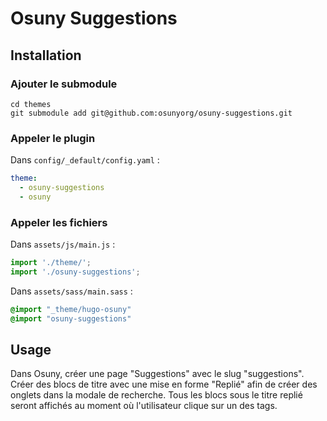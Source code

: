 # Osuny Suggestions

## Installation

### Ajouter le submodule

```
cd themes
git submodule add git@github.com:osunyorg/osuny-suggestions.git
```

### Appeler le plugin

Dans `config/_default/config.yaml` :
```yaml 
theme: 
  - osuny-suggestions
  - osuny
```

### Appeler les fichiers


Dans `assets/js/main.js` : 

```js
import './theme/';
import './osuny-suggestions';
```

Dans `assets/sass/main.sass` : 

```sass
@import "_theme/hugo-osuny"
@import "osuny-suggestions"
```

## Usage

Dans Osuny, créer une page "Suggestions" avec le slug "suggestions". Créer des blocs de titre avec une mise en forme "Replié" afin de créer des onglets dans la modale de recherche. Tous les blocs sous le titre replié seront affichés au moment où l'utilisateur clique sur un des tags.



